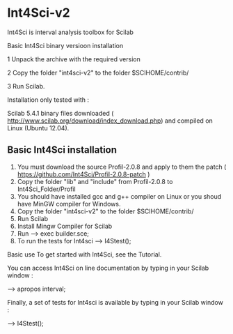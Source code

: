 Int4Sci-v2
==========

Int4Sci is interval analysis toolbox for Scilab


Basic Int4Sci binary versioon installation

1 Unpack the archive with the required version

2 Copy the folder "int4sci-v2" to the folder $SCIHOME/contrib/

3 Run Scilab.

Installation only tested with :

Scilab 5.4.1 binary files downloaded ( http://www.scilab.org/download/index_download.php) and compiled on Linux (Ubuntu 12.04).


Basic Int4Sci installation
--------------------------

1. You must download the source Profil-2.0.8 and apply to them the patch ( https://github.com/Int4Sci/Profil-2.0.8-patch )
2. Copy the folder "lib" and "include" from Profil-2.0.8 to Int4Sci_Folder/Profil
3. You should have installed gcc and g++ compiler on Linux or you shoud have MinGW compiler for Windows.
4. Copy the folder "int4sci-v2" to the folder $SCIHOME/contrib/
5. Run Scilab
6. Install Mingw Compiler for Scilab
7. Run 
	--> exec builder.sce;
8. To run the tests for Int4sci
   --> I4Stest();



Basic use
To get started with Int4Sci, see the Tutorial.

You can access Int4Sci on line documentation by typing in your Scilab window :

--> apropos interval;

Finally, a set of tests for Int4sci is available by typing in your Scilab window :

--> I4Stest();

